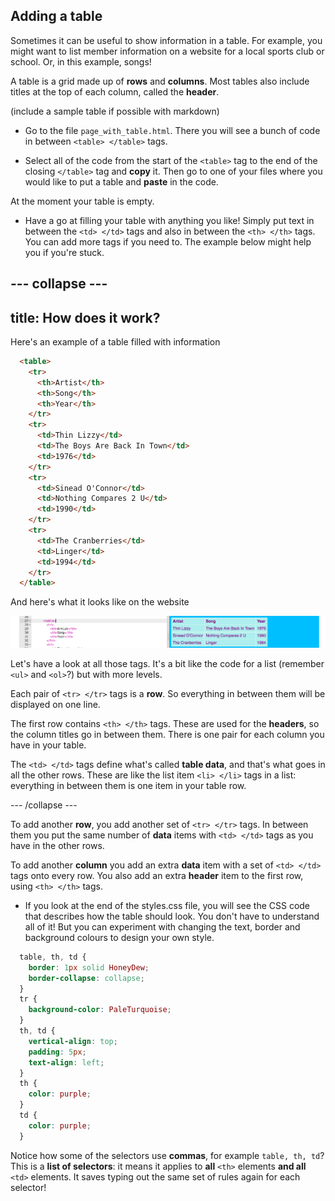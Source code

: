 ## Adding a table

Sometimes it can be useful to show information in a table. For example, you might want to list member information on a website for a local sports club or school. Or, in this example, songs!

A table is a grid made up of **rows** and **columns**. Most tables also include titles at the top of each column, called the **header**.

\(include a sample table if possible with markdown\)

- Go to the file `page_with_table.html`. There you will see a bunch of code in between `<table> </table>` tags. 

- Select all of the code from the start of the `<table>` tag to the end of the closing `</table>` tag and **copy** it. Then go to one of your files where you would like to put a table and **paste** in the code.

At the moment your table is empty. 

- Have a go at filling your table with anything you like! Simply put text in between the `<td> </td>` tags and also in between the `<th> </th>` tags. You can add more tags if you need to. The example below might help you if you're stuck.

--- collapse ---
---
title: How does it work?
---

Here's an example of a table filled with information

```html
  <table>
    <tr>
      <th>Artist</th>
      <th>Song</th>
      <th>Year</th>
    </tr>
    <tr>
      <td>Thin Lizzy</td>
      <td>The Boys Are Back In Town</td>
      <td>1976</td>
    </tr>
    <tr>
      <td>Sinead O'Connor</td>
      <td>Nothing Compares 2 U</td>
      <td>1990</td>
    </tr>
    <tr>
      <td>The Cranberries</td>
      <td>Linger</td>
      <td>1994</td>
    </tr>
  </table>
```

And here's what it looks like on the website 

![Example of a HTML table on a web page](images/TableResult2.png)

Let's have a look at all those tags. It's a bit like the code for a list \(remember `<ul>` and `<ol>`?\) but with more levels.

Each pair of `<tr> </tr>` tags is a **row**. So everything in between them will be displayed on one line.

The first row contains `<th> </th>` tags. These are used for the **headers**, so the column titles go in between them. There is one pair for each column you have in your table.

The `<td> </td>` tags define what's called **table data**, and that's what goes in all the other rows. These are like the list item `<li> </li>` tags in a list: everything in between them is one item in your table row.

--- /collapse ---

To add another **row**, you add another set of `<tr> </tr>` tags. In between them you put the same number of **data** items with `<td> </td>` tags as you have in the other rows.

To add another **column** you add an extra **data** item with a set of `<td> </td>` tags onto every row. You also add an extra **header** item to the first row, using `<th> </th>` tags.

- If you look at the end of the styles.css file, you will see the CSS code that describes how the table should look. You don't have to understand all of it! But you can experiment with changing the text, border and background colours to design your own style.

```css
  table, th, td {
    border: 1px solid HoneyDew;
    border-collapse: collapse;
  }
  tr {
    background-color: PaleTurquoise;
  }
  th, td {
    vertical-align: top;
    padding: 5px;
    text-align: left;
  }
  th {
    color: purple;
  }
  td {
    color: purple;
  }
```

Notice how some of the selectors use **commas**, for example `table, th, td`? This is a **list of selectors**: it means it applies to **all** `<th>` elements **and all** `<td>` elements. It saves typing out the same set of rules again for each selector!